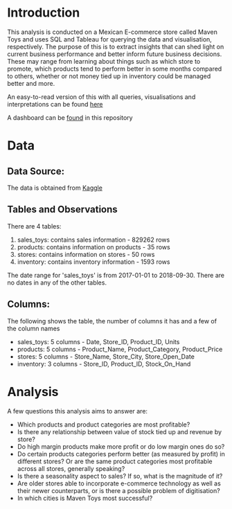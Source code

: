 # Introduction
This analysis is conducted on a Mexican E-commerce store called Maven Toys and uses SQL and Tableau for querying the data and visualisation, respectively. The purpose of this is to extract insights that can shed light on current business performance and better inform future business decisions. These may range from learning about things such as which store to promote, which products tend to perform better in some months compared to others, whether or not money tied up in inventory could be managed better and more.

An easy-to-read version of this with all queries, visualisations and interpretations can be found [here](https://bit.ly/3z9HeNN)

A dashboard can be [found](https://github.com/Taimur-Shabbir/SQL-Ecommerce-Analysis/blob/main/Maven%20Toys%20Dashboard.png) in this repository

# Data

## Data Source:

The data is obtained from [Kaggle](https://www.kaggle.com/datasets/mysarahmadbhat/toy-sales?select=stores.csv)

## Tables and Observations

There are 4 tables:

1. sales_toys: contains sales information - 829262 rows
2. products: contains information on products - 35 rows
3. stores: contains information on stores -  50 rows
4. inventory: contains inventory information - 1593 rows

The date range for 'sales_toys' is from 2017-01-01 to 2018-09-30. There are no dates in any of the other tables.

## Columns:

The following shows the table, the number of columns it has and a few of the column names

- sales_toys: 5 columns - Date, Store_ID, Product_ID, Units
- products: 5 columns - Product_Name, Product_Category, Product_Price
- stores: 5 columns - Store_Name, Store_City, Store_Open_Date
- inventory: 3 columns - Store_ID, Product_ID, Stock_On_Hand

# Analysis

A few questions this analysis aims to answer are:

- Which products and product categories are most profitable?
- Is there any relationship between value of stock tied up and revenue by store?
- Do high margin products make more profit or do low margin ones do so?
- Do certain products categories perform better (as measured by profit) in different stores? Or are the same product categories most profitable across all stores, generally speaking?
- Is there a seasonality aspect to sales? If so, what is the magnitude of it?
- Are older stores able to incorporate e-commerce technology as well as their newer counterparts, or is there a possible problem of digitisation?
- In which cities is Maven Toys most successful?

